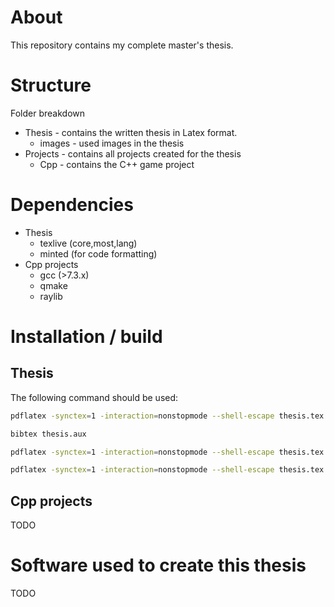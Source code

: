 # About
This repository contains my complete master's thesis.

# Structure
Folder breakdown
* Thesis - contains the written thesis in Latex format.
    * images - used images in the thesis
* Projects - contains all projects created for the thesis
    * Cpp - contains the C++ game project

# Dependencies
* Thesis
    * texlive (core,most,lang)
    * minted (for code formatting)
* Cpp projects
    * gcc (>7.3.x)
    * qmake
    * raylib

# Installation / build
## Thesis
The following command should be used:
```bash
pdflatex -synctex=1 -interaction=nonstopmode --shell-escape thesis.tex

bibtex thesis.aux

pdflatex -synctex=1 -interaction=nonstopmode --shell-escape thesis.tex

pdflatex -synctex=1 -interaction=nonstopmode --shell-escape thesis.tex
```
## Cpp projects
TODO

# Software used to create this thesis
TODO